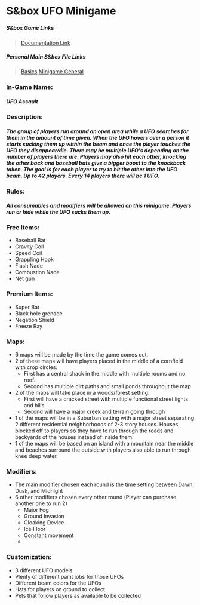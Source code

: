 # S&box UFO Minigame

##### S&box Game Links
> [Documentation Link](https://wiki.facepunch.com/sbox/)

##### Personal Main S&box File Links
> [Basics](https://github.com/Plyons614/Sbox-Documentation-/blob/main/s%26boxBasics.md)
> [Minigame General](https://github.com/Plyons614/Sbox-Documentation-/blob/main/s%26boxMiniGameServerInfo.md)

### In-Game Name:
##### UFO Assault

### Description:
##### The group of players run around an open area while a UFO searches for them in the amount of time given. When the UFO hovers over a person it starts sucking them up within the beam and once the player touches the UFO they disappear/die. There may be multiple UFO's depending on the number of players there are. Players may also hit each other, knocking the other back and baseball bats give a bigger boost to the knockback taken. The goal is for each player to try to hit the other into the UFO beam. Up to 42 players. Every 14 players there will be 1 UFO. 

### Rules:
##### All consumables and modifiers will be allowed on this minigame. Players run or hide while the UFO sucks them up.

### Free Items:
- Baseball Bat
- Gravity Coil
- Speed Coil
- Grappling Hook
- Flash Nade
- Combustion Nade
- Net gun

### Premium Items:
- Super Bat
- Black hole grenade
- Negation Shield
- Freeze Ray

### Maps:
- 6 maps will be made by the time the game comes out.
- 2 of these maps will have players placed in the middle of a cornfield with crop circles.
  - First has a central shack in the middle with multiple rooms and no roof.
  - Second has multiple dirt paths and small ponds throughout the map
- 2 of the maps will take place in a woods/forest setting. 
  - First will have a cracked street with multiple functional street lights and hills.
  - Second will have a major creek and terrain going through
 - 1 of the maps will be in a Suburban setting with a major street separating 2 different residential neighborhoods of 2-3 story houses. Houses blocked off to players so they have to run through the roads and backyards of the houses instead of inside them.
 - 1 of the maps will be based on an island with a mountain near the middle and beaches surround the outside with players also able to run through knee deep water.

### Modifiers: 
- The main modifier chosen each round is the time setting between Dawn, Dusk, and Midnight
- 6 other modifiers chosen every other round (Player can purchase another one to run 2)
  - Major Fog
  - Ground Invasion
  - Cloaking Device
  - Ice Floor
  - Constant movement 
  - 

### Customization: 
- 3 different UFO models
- Plenty of different paint jobs for those UFOs
- Different beam colors for the UFOs
- Hats for players on ground to collect
- Pets that follow players as available to be collected
